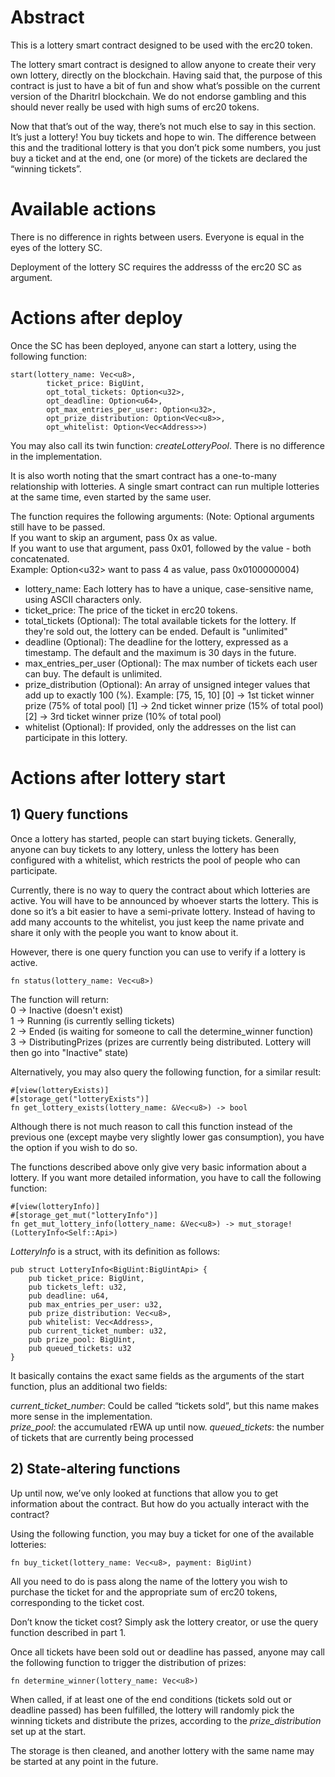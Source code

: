 # Abstract

This is a lottery smart contract designed to be used with the erc20 token.

The lottery smart contract is designed to allow anyone to create their very own lottery, directly on the blockchain. Having said that, the purpose of this contract is just to have a bit of fun and show what’s possible on the current version of the DharitrI blockchain. We do not endorse gambling and this should never really be used with high sums of erc20 tokens.

Now that that’s out of the way, there’s not much else to say in this section. It’s just a lottery! You buy tickets and hope to win. The difference between this and the traditional lottery is that you don’t pick some numbers, you just buy a ticket and at the end, one (or more) of the tickets are declared the “winning tickets”.  

# Available actions

There is no difference in rights between users. Everyone is equal in the eyes of the lottery SC.

Deployment of the lottery SC requires the addresss of the erc20 SC as argument.

# Actions after deploy

Once the SC has been deployed, anyone can start a lottery, using the following function: 

```
start(lottery_name: Vec<u8>,
        ticket_price: BigUint, 
        opt_total_tickets: Option<u32>, 
        opt_deadline: Option<u64>,
        opt_max_entries_per_user: Option<u32>,
        opt_prize_distribution: Option<Vec<u8>>,
        opt_whitelist: Option<Vec<Address>>)
``` 

You may also call its twin function: *createLotteryPool*. There is no difference in the implementation.

It is also worth noting that the smart contract has a one-to-many relationship with lotteries. A single smart contract can run multiple lotteries at the same time, even started by the same user.

The function requires the following arguments: (Note: Optional arguments still have to be passed.  
        If you want to skip an argument, pass 0x as value.  
        If you want to use that argument, pass 0x01, followed by the value - both concatenated.  
        Example: Option&lt;u32&gt; want to pass 4 as value, pass 0x0100000004)  

- lottery_name: Each lottery has to have a unique, case-sensitive name, using ASCII characters only.
- ticket_price: The price of the ticket in erc20 tokens.  
- total_tickets (Optional): The total available tickets for the lottery. If they're sold out, the lottery can be ended. Default is "unlimited"
- deadline (Optional): The deadline for the lottery, expressed as a timestamp. The default and the maximum is 30 days in the future.
- max_entries_per_user (Optional): The max number of tickets each user can buy. The default is unlimited.
- prize_distribution (Optional): An array of unsigned integer values that add up to exactly 100 (%). Example: [75, 15, 10]
    [0] -> 1st ticket winner prize (75% of total pool)
    [1] -> 2nd ticket winner prize (15% of total pool)
    [2] -> 3rd ticket winner prize (10% of total pool)
- whitelist (Optional): If provided, only the addresses on the list can participate in this lottery.

# Actions after lottery start

## 1) Query functions

Once a lottery has started, people can start buying tickets. Generally, anyone can buy tickets to any lottery, unless the lottery has been configured with a whitelist, which restricts the pool of people who can participate.

Currently, there is no way to query the contract about which lotteries are active. You will have to be announced by whoever starts the lottery. This is done so it’s a bit easier to have a semi-private lottery. Instead of having to add many accounts to the whitelist, you just keep the name private and share it only with the people you want to know about it.

However, there is one query function you can use to verify if a lottery is active.

```
fn status(lottery_name: Vec<u8>)
```

The function will return:  
0 -> Inactive (doesn't exist)  
1 -> Running (is currently selling tickets)  
2 -> Ended (is waiting for someone to call the determine_winner function)  
3 -> DistributingPrizes (prizes are currently being distributed. Lottery will then go into "Inactive" state)  

Alternatively, you may also query the following function, for a similar result:  
  
```
#[view(lotteryExists)]
#[storage_get("lotteryExists")]
fn get_lottery_exists(lottery_name: &Vec<u8>) -> bool
```
  
Although there is not much reason to call this function instead of the previous one (except maybe very slightly lower gas consumption), you have the option if you wish to do so.

The functions described above only give very basic information about a lottery. If you want more detailed information, you have to call the following function:

```
#[view(lotteryInfo)]
#[storage_get_mut("lotteryInfo")]
fn get_mut_lottery_info(lottery_name: &Vec<u8>) -> mut_storage!(LotteryInfo<Self::Api>)
```


*LotteryInfo* is a struct, with its definition as follows:

```
pub struct LotteryInfo<BigUint:BigUintApi> {
    pub ticket_price: BigUint,
    pub tickets_left: u32,
    pub deadline: u64,
    pub max_entries_per_user: u32,
    pub prize_distribution: Vec<u8>,
    pub whitelist: Vec<Address>,
    pub current_ticket_number: u32,
    pub prize_pool: BigUint,
    pub queued_tickets: u32
}
```

It basically contains the exact same fields as the arguments of the start function, plus an additional two fields:

*current\_ticket\_number*: Could be called “tickets sold”, but this name makes more sense in the implementation.  
*prize\_pool*: the accumulated rEWA up until now.
*queued\_tickets*: the number of tickets that are currently being processed

## 2) State-altering functions

Up until now, we’ve only looked at functions that allow you to get information about the contract. But how do you actually interact with the contract?

Using the following function, you may buy a ticket for one of the available lotteries:

```
fn buy_ticket(lottery_name: Vec<u8>, payment: BigUint)
``` 

All you need to do is pass along the name of the lottery you wish to purchase the ticket for and the appropriate sum of erc20 tokens, corresponding to the ticket cost.

Don’t know the ticket cost? Simply ask the lottery creator, or use the query function described in part 1.

Once all tickets have been sold out or deadline has passed, anyone may call the following function to trigger the distribution of prizes:

```
fn determine_winner(lottery_name: Vec<u8>)
```

When called, if at least one of the end conditions (tickets sold out or deadline passed) has been fulfilled, the lottery will randomly pick the winning tickets and distribute the prizes, according to the *prize\_distribution* set up at the start.

The storage is then cleaned, and another lottery with the same name may be started at any point in the future.
